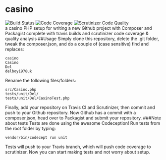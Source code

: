 # casino
[![Build Status](https://travis-ci.org/delboy1978uk/casino.png?branch=master)](https://travis-ci.org/delboy1978uk/casino) [![Code Coverage](https://scrutinizer-ci.com/g/delboy1978uk/casino/badges/coverage.png?b=master)](https://scrutinizer-ci.com/g/delboy1978uk/casino/?branch=master) [![Scrutinizer Code Quality](https://scrutinizer-ci.com/g/delboy1978uk/casino/badges/quality-score.png?b=master)](https://scrutinizer-ci.com/g/delboy1978uk/casino/?branch=master) <br />
a casino PHP setup for writing a new Github project with Composer and Packagist complete with travis builds and scrutinizer code coverage & quality analysis
##Usage
Simply clone this repository, delete the .git folder, tweak the composer.json, and do a couple of (case sensitive) find and replaces:
```
casino
Casino
Del
delboy1978uk
```

Rename the following files/folders:
```
src/Casino.php
tests/unit/Del/
tests/unit/Del/CasinoTest.php
```
Finally, add your repository on Travis CI and Scrutinizer, then commit and push to your Github repository.
Now Github has a commit with a composer.json, head over to Packagist and submit your repository.
###Note about tests
Tests are done using the awesome Codeception! Run tests from the root folder by typing:
```
vendor/bin/codecept run unit
```
Tests will push to your Travis branch, which will push code coverage to scrutinizer. Now you can start making tests and not worry about setup.
